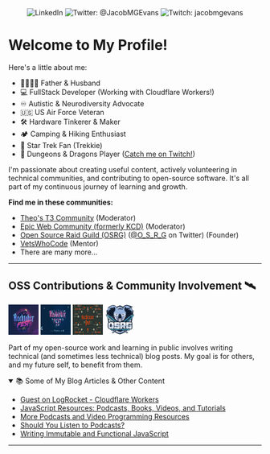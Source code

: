 <p align="center" style="margin-bottom: 24px;">
  <a href="https://www.linkedin.com/in/jacob-m-g-evans" target="_blank" rel="noopener noreferrer" style="display:inline-block; text-decoration: none;">
    <img alt="LinkedIn" src="https://img.shields.io/badge/LinkedIn-@JacobMGEvans-1DA1F2?style=flat-square&logo=linkedin&logoColor=white" height="32" style="vertical-align:middle;" />
  </a>
  <a href="https://twitter.com/JacobMGEvans" target="_blank" rel="noopener noreferrer" style="display:inline-block; text-decoration: none;">
    <img alt="Twitter: @JacobMGEvans" src="https://img.shields.io/badge/Twitter-@JacobMGEvans-1DA1F2?style=flat-square&logo=twitter&logoColor=white" height="32" style="vertical-align:middle;" />
  </a>
  <a href="http://twitch.tv/jacobmgevans" target="_blank" rel="noopener noreferrer" style="display:inline-block; text-decoration: none;">
    <img alt="Twitch: jacobmgevans" src="https://img.shields.io/badge/Twitch-jacobmgevans-9146FF?style=flat-square&logo=twitch&logoColor=white" height="32" style="vertical-align:middle;" />
  </a>
</p>

# Welcome to My Profile!

Here's a little about me:

- 👨‍👩‍👧‍👦 Father & Husband
- 💻 FullStack Developer (Working with Cloudflare Workers!)
- ♾️ Autistic & Neurodiversity Advocate
- 🇺🇸 US Air Force Veteran
- 🛠️ Hardware Tinkerer & Maker
- 🏕️ Camping & Hiking Enthusiast
- 🖖 Star Trek Fan (Trekkie)
- 🎲 Dungeons & Dragons Player ([Catch me on Twitch!](http://twitch.tv/jacobmgevans))

I'm passionate about creating useful content, actively volunteering in technical communities, and contributing to open-source software. It's all part of my continuous journey of learning and growth.

**Find me in these communities:**

- [Theo's T3 Community](https://discord.gg/xQsq2JzcUM) (Moderator)
- [Epic Web Community (formerly KCD)](https://kentcdodds.com/discord) (Moderator)
- [Open Source Raid Guild (OSRG)](https://osrg.t3.gg/) ([@O_S_R_G](https://twitter.com/O_S_R_G) on Twitter) (Founder)
- [VetsWhoCode](https://vetswhocode.io/) (Mentor)
- There are many more...

---

## OSS Contributions & Community Involvement 🛰️

<p>
  <a href="https://dev.to/jacobmgevans"><img src="https://github.com/JacobMGEvans/JacobMGEvans/raw/main/public/hacktober2019.webp" alt="2019 Hacktoberfest Contributor" height="60" width="60" /></a>
  <a href="https://dev.to/jacobmgevans"><img src="https://github.com/JacobMGEvans/JacobMGEvans/raw/main/public/hacktober2020.webp" alt="2020 Hacktoberfest Contributor" height="60" width="60" /></a>
  <a href="https://dev.to/jacobmgevans"><img src="https://github.com/JacobMGEvans/JacobMGEvans/raw/main/public/hacktober2021.webp" alt="2021 Hacktoberfest Contributor" height="60" width="60" /></a>
  <a href="https://osrg.t3.gg/"><img src="https://github.com/JacobMGEvans/JacobMGEvans/raw/main/public/osrg.webp" alt="Open Source Raid Guild Member" height="60" width="60" /></a>
</p>

Part of my open-source work and learning in public involves writing technical (and sometimes less technical) blog posts. My goal is for others, and my future self, to benefit from them.

<details open>
<summary>📚 Some of My Blog Articles &amp; Other Content</summary>

<ul>
  <li><a href="https://podrocket.logrocket.com/cloudflare-workers">Guest on LogRocket - Cloudflare Workers</a></li>
  <li><a href="https://dev.to/jacobmgevans/javascript-resources-podcasts-books-videos-and-tutorials-4a6e">JavaScript Resources: Podcasts, Books, Videos, and Tutorials</a></li>
  <li><a href="https://dev.to/jacobmgevans/more-podcasts-and-video-programming-resources-5a8k">More Podcasts and Video Programming Resources</a></li>
  <li><a href="https://dev.to/jacobmgevans/should-you-listen-to-podcasts-4m5j">Should You Listen to Podcasts?</a></li>
  <li><a href="https://dev.to/jacobmgevans/writing-immutable-javascript-why-how-3if6">Writing Immutable and Functional JavaScript</a></li>
</ul>

</details>

---
